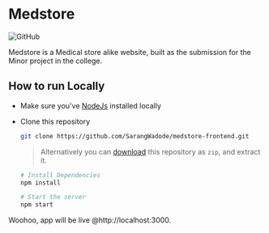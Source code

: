 Medstore
===
![GitHub](https://img.shields.io/github/license/SarangWadode/medstore-frontend?style=flat-square)

Medstore is a Medical store alike website, built as the submission for the Minor project in the college.

## How to run Locally

- Make sure you've [NodeJs](https://nodejs.org) installed locally
- Clone this repository
    ```bash
    git clone https://github.com/SarangWadode/medstore-frontend.git
    ```

  > Alternatively you can [download](https://github.com/SarangWadode/medstore-frontend/archive/refs/heads/main.zip) this repository as `zip`, and extract it.

  ```bash
  # Install Dependencies
  npm install

  # Start the server
  npm start
  ```
Woohoo, app will be live @http://localhost:3000.
